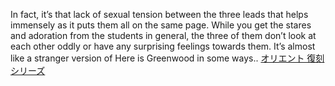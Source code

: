 In fact, it’s that lack of sexual tension between     the three leads that helps immensely as it puts them all on the same page. While you get the stares and adoration from the students in general, the three of them don’t look at each other oddly or have any surprising feelings towards them. It’s almost like a stranger version of Here is Greenwood in some ways..
 <a href="http://www.kentvilleflowersandweddingdecor.com/jpwatchonline.asp?cheap=products-c268.html" title="オリエント 復刻シリーズ">オリエント 復刻シリーズ</a>